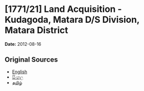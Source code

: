 # [1771/21] Land Acquisition - Kudagoda, Matara D/S Division, Matara District

**Date:** 2012-08-16

## Original Sources

- [English](https://documents.gov.lk/view/extra-gazettes/2012/8/1771-21_E.pdf)
- [සිංහල](https://documents.gov.lk/view/extra-gazettes/2012/8/1771-21_S.pdf)
- [தமிழ்](https://documents.gov.lk/view/extra-gazettes/2012/8/1771-21_T.pdf)
